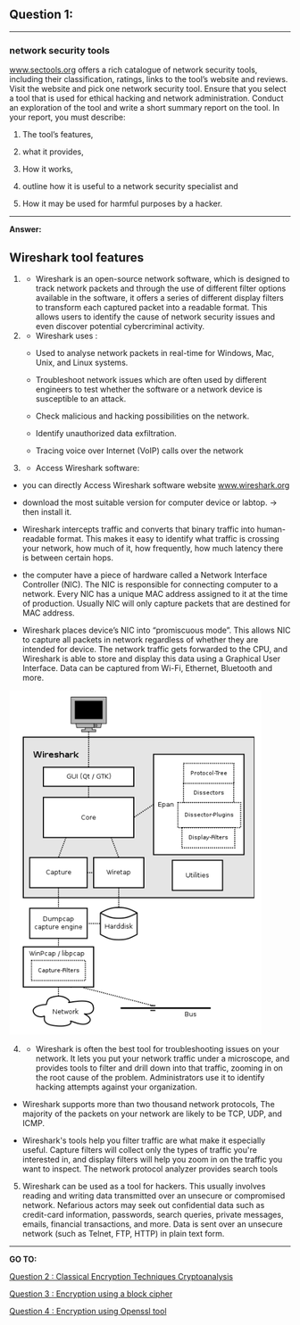 ## Question 1: 
--------------------

### network security tools

www.sectools.org offers a rich catalogue of network security tools, including their classification, ratings, links to the tool’s website and reviews. Visit the website and pick one network security tool. Ensure that you select a tool that is used for ethical hacking and network administration.  Conduct an exploration of the tool and write a short summary report on the tool. In your report, you must describe:

   1.   The tool’s features,

   2.   what it provides,

   3.	How it works,

   4.	outline how it is useful to a network security specialist and

   5.	How it may be used for harmful purposes by a hacker.

____________________

**Answer:**

## Wireshark tool features

1. * Wireshark is an open-source network software, which is designed to track network packets and through the use of different filter options available in the software, it offers a series of different display filters to transform each captured packet into a readable format. This allows users to identify the cause of network security issues and even discover potential cybercriminal activity.


2. * Wireshark uses :

   - Used to analyse network packets in real-time for Windows, Mac, Unix, and Linux systems.

   - Troubleshoot network issues which are often used by different engineers to test whether the software or a network device is susceptible to an attack.

   - Check malicious and hacking possibilities on the network.

   - Identify unauthorized data exfiltration.

   - Tracing voice over Internet (VoIP) calls over the network

3. * Access Wireshark software:

  - you can directly Access Wireshark software website www.wireshark.org 

  - download the most suitable version for computer device or labtop. -> then install it.

  - Wireshark intercepts traffic and converts that binary traffic into human-readable format. This makes it easy to identify what traffic is crossing your network, how much of it, how frequently, how much latency there is between certain hops.

  - the computer have a piece of hardware called a Network Interface Controller (NIC). The NIC is responsible for connecting computer to a network. Every NIC has a unique MAC address assigned to it at the time of production. Usually NIC will only capture packets that are destined for MAC address. 

  - Wireshark places device’s NIC into “promiscuous mode”. This allows NIC to capture all packets in network regardless of whether they are intended for device. The network traffic gets forwarded to the CPU, and Wireshark is able to store and display this data using a Graphical User Interface. Data can be captured from Wi-Fi, Ethernet, Bluetooth and more. 

  ![](../img/WiresharkWork.PNG)


4. * Wireshark is often the best tool for troubleshooting issues on your network. It lets you put your network traffic under a microscope, and provides tools to filter and drill down into that traffic, zooming in on the root cause of the problem. Administrators use it to identify hacking attempts against your organization.

  * Wireshark supports more than two thousand network protocols, The majority of the packets on your network are likely to be TCP, UDP, and ICMP.

  * Wireshark's tools help you filter traffic are what make it especially useful. Capture filters will collect only the types of traffic you're interested in, and display filters will help you zoom in on the traffic you want to inspect. The network protocol analyzer provides search tools
 
5. Wireshark can be used as a tool for hackers. This usually involves reading and writing data transmitted over an unsecure or compromised network. Nefarious actors may seek out confidential data such as credit-card information, passwords, search queries, private messages, emails, financial transactions, and more. Data is sent over an unsecure network (such as Telnet, FTP, HTTP) in plain text form.



____________________________

**GO TO:**

[Question 2 : Classical Encryption Techniques Cryptoanalysis](/Questions%20/Question-2.md)

[Question 3 : Encryption using a block cipher ](/Questions%20/Question-3.md)

[Question 4 : Encryption using Openssl tool](/Questions%20/Question-4.md)